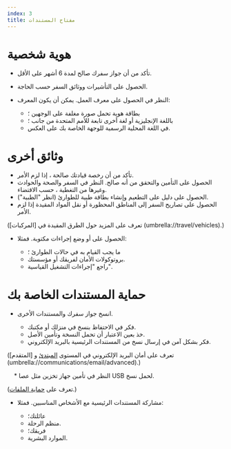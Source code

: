 ```yaml
---
index: 3
title: مفتاح المستندات
---
```

# هوية شخصية

*   تأكد من أن جواز سفرك صالح لمدة 6 أشهر على الأقل.
*   الحصول على التأشيرات ووثائق السفر حسب الحاجة.
*   النظر في الحصول على معرف العمل. يمكن أن يكون المعرف:

    * بطاقة هوية تحمل صورة مغلفة على الوجهين ؛
    * باللغة الإنجليزية أو لغة أخرى تابعة للأمم المتحدة من جانب ؛
    * في اللغة المحلية الرسمية للوجهة الخاصة بك على العكس.

# وثائق أخرى

*   تأكد من أن رخصة قيادتك صالحة ، إذا لزم الأمر.
*   الحصول على التأمين والتحقق من أنه صالح. النظر في السفر والصحة والحوادث وغيرها من التغطية ، حسب الاقتضاء.
*   الحصول على دليل على التطعيم وإنشاء بطاقة طبية للطوارئ (انظر "الطبية").
*   الحصول على تصاريح السفر إلى المناطق المحظورة أو نقل المواد المقيدة إذا لزم الأمر.

(تعرف على المزيد حول الطرق المقيدة في [المركبات] (umbrella://travel/vehicles).)

*   الحصول على أو وضع إجراءات مكتوبة. فمثلا:

    * ما يجب القيام به في حالات الطوارئ ؛
    * بروتوكولات الأمان لفريقك أو مؤسستك.
    * راجع "إجراءات التشغيل القياسية".

# حماية المستندات الخاصة بك

*   انسخ جواز سفرك والمستندات الأخرى.

    * فكر في الاحتفاظ بنسخ في منزلك أو مكتبك.
    * خذ بعين الاعتبار أن تحمل النسخة وتأمين الأصل.
    * فكر بشكل آمن في إرسال نسخ من المستندات الرئيسية بالبريد الإلكتروني.

(تعرف على  أمان البريد الإلكتروني في المستوى [المبتدئ](umbrella://communications/email/beginner) و [المتقدم] (umbrella://communications/email/advanced).)

    * النظر في تأمين جهاز تخزين مثل عصا USB لحمل نسخ.

(تعرف على [حماية الملفات](umbrella://information/protecting-files).) 

*   مشاركة المستندات الرئيسية مع الأشخاص المناسبين. فمثلا:

    * عائلتك؛
    * منظم الرحلة.
    * فريقك؛
    * الموارد البشرية.